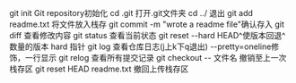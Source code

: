 git init Git repository初始化
cd .git 打开.git文件夹
cd ../ 退出
git add readme.txt 将文件放入栈存
git commit -m "wrote a readme file"确认存入
git diff 查看修改内容
git status 查看当前状态
git reset --hard HEAD^使版本回退^数量的版本 hard 指针
git log 查看仓库日志(j上k下q退出) --pretty=oneline修饰，一行显示
git relog 查看所有提交记录
git checkout -- 文件名 撤销至上一次栈存区
git reset HEAD readme.txt 撤回上传栈存区